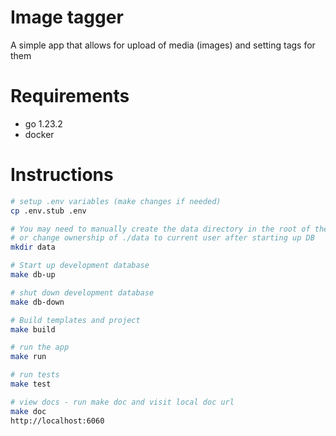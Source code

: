 # Image tagger 
A simple app that allows for upload of media (images) and setting tags for them

# Requirements
- go 1.23.2
- docker

# Instructions
```bash
# setup .env variables (make changes if needed)
cp .env.stub .env

# You may need to manually create the data directory in the root of the project 
# or change ownership of ./data to current user after starting up DB
mkdir data

# Start up development database
make db-up

# shut down development database
make db-down

# Build templates and project
make build

# run the app
make run

# run tests
make test

# view docs - run make doc and visit local doc url
make doc
http://localhost:6060
```